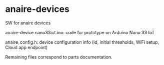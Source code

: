 # anaire-devices
SW for anaire devices

anaire-device.nano33iot.ino: code for prototype on Arduino Nano 33 IoT

anaire_config.h: device configuration info (id, initial thresholds, WiFi setup, Cloud app endpoint)

Remaining files correspond to parts documentation.

